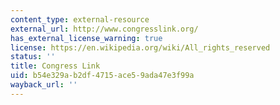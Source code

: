 ```yaml
---
content_type: external-resource
external_url: http://www.congresslink.org/
has_external_license_warning: true
license: https://en.wikipedia.org/wiki/All_rights_reserved
status: ''
title: Congress Link
uid: b54e329a-b2df-4715-ace5-9ada47e3f99a
wayback_url: ''
---
```

